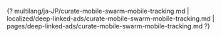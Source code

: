 {? multilang/ja-JP/curate-mobile-swarm-mobile-tracking.md | localized/deep-linked-ads/curate-mobile-swarm-mobile-tracking.md | pages/deep-linked-ads/curate-mobile-swarm-mobile-tracking.md ?}
